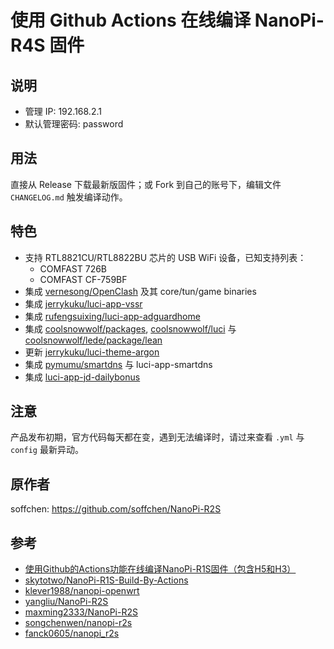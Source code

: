 # 使用 Github Actions 在线编译 NanoPi-R4S 固件

## 说明
* 管理 IP: 192.168.2.1
* 默认管理密码: password

## 用法
直接从 Release 下载最新版固件；或 Fork 到自己的账号下，编辑文件 `CHANGELOG.md` 触发编译动作。

## 特色
* 支持 RTL8821CU/RTL8822BU 芯片的 USB WiFi 设备，已知支持列表：
    - COMFAST 726B
    - COMFAST CF-759BF
* 集成 [vernesong/OpenClash](https://github.com/vernesong/OpenClash) 及其 core/tun/game binaries
* 集成 [jerrykuku/luci-app-vssr](https://github.com/jerrykuku/luci-app-vssr)
* 集成 [rufengsuixing/luci-app-adguardhome](https://github.com/rufengsuixing/luci-app-adguardhome)
* 集成 [coolsnowwolf/packages](https://github.com/coolsnowwolf/packages), [coolsnowwolf/luci](https://github.com/coolsnowwolf/luci) 与 [coolsnowwolf/lede/package/lean](https://github.com/coolsnowwolf/lede/tree/master/package/lean)
* 更新 [jerrykuku/luci-theme-argon](https://github.com/jerrykuku/luci-theme-argon)
* 集成 [pymumu/smartdns](https://github.com/pymumu/smartdns) 与 luci-app-smartdns
* 集成 [luci-app-jd-dailybonus](https://github.com/jerrykuku/luci-app-jd-dailybonus)

## 注意
产品发布初期，官方代码每天都在变，遇到无法编译时，请过来查看 `.yml` 与 `config` 最新异动。

## 原作者
soffchen: https://github.com/soffchen/NanoPi-R2S

## 参考
* [使用Github的Actions功能在线编译NanoPi-R1S固件（包含H5和H3）](https://totoro.site/index.php/archives/70/)
* [skytotwo/NanoPi-R1S-Build-By-Actions](https://github.com/skytotwo/NanoPi-R1S-Build-By-Actions)
* [klever1988/nanopi-openwrt](https://github.com/klever1988/nanopi-openwrt)
* [yangliu/NanoPi-R2S](https://github.com/yangliu/NanoPi-R2S)
* [maxming2333/NanoPi-R2S](https://github.com/maxming2333/NanoPi-R2S)
* [songchenwen/nanopi-r2s](https://github.com/songchenwen/nanopi-r2s)
* [fanck0605/nanopi_r2s](https://github.com/fanck0605/nanopi_r2s)
